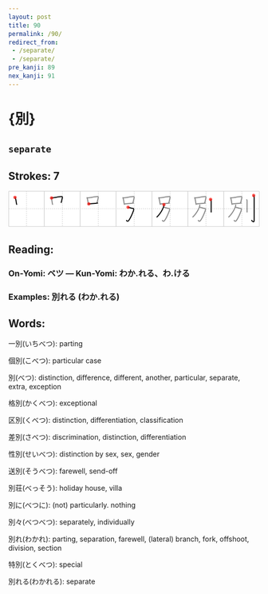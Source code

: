 ```yaml
---
layout: post
title: 90
permalink: /90/
redirect_from:
 - /separate/
 - /separate/
pre_kanji: 89
nex_kanji: 91
---
```


# {別}

## `separate`

## Strokes: 7

<div class="stroke"><img src="../images/E588A5.png" /></div>

## Reading:

### On-Yomi: ベツ &mdash; Kun-Yomi: わか.れる、わ.ける

### Examples: 別れる (わか.れる)

## Words:

一別(いちべつ): parting

個別(こべつ): particular case

別(べつ): distinction, difference, different, another, particular, separate, extra, exception

格別(かくべつ): exceptional

区別(くべつ): distinction, differentiation, classification

差別(さべつ): discrimination, distinction, differentiation

性別(せいべつ): distinction by sex, sex, gender

送別(そうべつ): farewell, send-off

別荘(べっそう): holiday house, villa

別に(べつに): (not) particularly. nothing

別々(べつべつ): separately, individually

別れ(わかれ): parting, separation, farewell, (lateral) branch, fork, offshoot, division, section

特別(とくべつ): special

別れる(わかれる): separate

